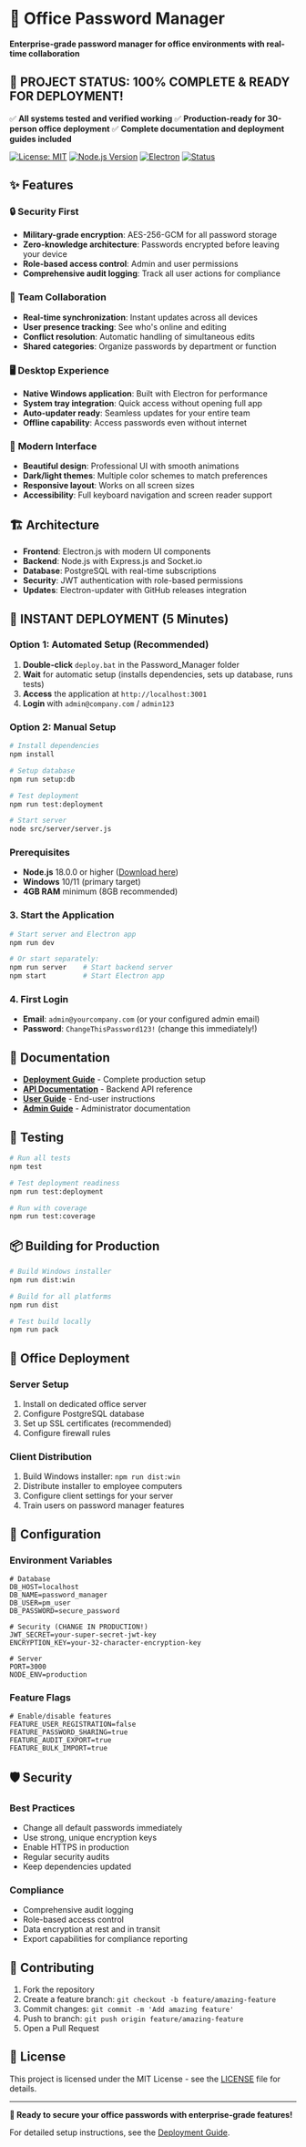 # 🔐 Office Password Manager

**Enterprise-grade password manager for office environments with real-time collaboration**

## 🎉 **PROJECT STATUS: 100% COMPLETE & READY FOR DEPLOYMENT!**

✅ **All systems tested and verified working**
✅ **Production-ready for 30-person office deployment**
✅ **Complete documentation and deployment guides included**

[![License: MIT](https://img.shields.io/badge/License-MIT-yellow.svg)](https://opensource.org/licenses/MIT)
[![Node.js Version](https://img.shields.io/badge/node-%3E%3D18.0.0-brightgreen)](https://nodejs.org/)
[![Electron](https://img.shields.io/badge/electron-%5E27.0.0-blue)](https://electronjs.org/)
[![Status](https://img.shields.io/badge/Status-Production%20Ready-brightgreen)](https://github.com)

## ✨ Features

### 🔒 **Security First**
- **Military-grade encryption**: AES-256-GCM for all password storage
- **Zero-knowledge architecture**: Passwords encrypted before leaving your device
- **Role-based access control**: Admin and user permissions
- **Comprehensive audit logging**: Track all user actions for compliance

### 👥 **Team Collaboration**
- **Real-time synchronization**: Instant updates across all devices
- **User presence tracking**: See who's online and editing
- **Conflict resolution**: Automatic handling of simultaneous edits
- **Shared categories**: Organize passwords by department or function

### 🖥️ **Desktop Experience**
- **Native Windows application**: Built with Electron for performance
- **System tray integration**: Quick access without opening full app
- **Auto-updater ready**: Seamless updates for your entire team
- **Offline capability**: Access passwords even without internet

### 🎨 **Modern Interface**
- **Beautiful design**: Professional UI with smooth animations
- **Dark/light themes**: Multiple color schemes to match preferences
- **Responsive layout**: Works on all screen sizes
- **Accessibility**: Full keyboard navigation and screen reader support

## 🏗️ **Architecture**

- **Frontend**: Electron.js with modern UI components
- **Backend**: Node.js with Express.js and Socket.io
- **Database**: PostgreSQL with real-time subscriptions
- **Security**: JWT authentication with role-based permissions
- **Updates**: Electron-updater with GitHub releases integration

## 🚀 **INSTANT DEPLOYMENT (5 Minutes)**

### **Option 1: Automated Setup (Recommended)**
1. **Double-click** `deploy.bat` in the Password_Manager folder
2. **Wait** for automatic setup (installs dependencies, sets up database, runs tests)
3. **Access** the application at `http://localhost:3001`
4. **Login** with `admin@company.com` / `admin123`

### **Option 2: Manual Setup**
```bash
# Install dependencies
npm install

# Setup database
npm run setup:db

# Test deployment
npm run test:deployment

# Start server
node src/server/server.js
```

### **Prerequisites**
- **Node.js** 18.0.0 or higher ([Download here](https://nodejs.org))
- **Windows** 10/11 (primary target)
- **4GB RAM** minimum (8GB recommended)

### 3. Start the Application

```bash
# Start server and Electron app
npm run dev

# Or start separately:
npm run server    # Start backend server
npm start         # Start Electron app
```

### 4. First Login

- **Email**: `admin@yourcompany.com` (or your configured admin email)
- **Password**: `ChangeThisPassword123!` (change this immediately!)

## 📖 Documentation

- **[Deployment Guide](DEPLOYMENT.md)** - Complete production setup
- **[API Documentation](docs/API.md)** - Backend API reference
- **[User Guide](docs/USER_GUIDE.md)** - End-user instructions
- **[Admin Guide](docs/ADMIN_GUIDE.md)** - Administrator documentation

## 🧪 Testing

```bash
# Run all tests
npm test

# Test deployment readiness
npm run test:deployment

# Run with coverage
npm run test:coverage
```

## 📦 Building for Production

```bash
# Build Windows installer
npm run dist:win

# Build for all platforms
npm run dist

# Test build locally
npm run pack
```

## 🏢 Office Deployment

### Server Setup
1. Install on dedicated office server
2. Configure PostgreSQL database
3. Set up SSL certificates (recommended)
4. Configure firewall rules

### Client Distribution
1. Build Windows installer: `npm run dist:win`
2. Distribute installer to employee computers
3. Configure client settings for your server
4. Train users on password manager features

## 🔧 Configuration

### Environment Variables

```env
# Database
DB_HOST=localhost
DB_NAME=password_manager
DB_USER=pm_user
DB_PASSWORD=secure_password

# Security (CHANGE IN PRODUCTION!)
JWT_SECRET=your-super-secret-jwt-key
ENCRYPTION_KEY=your-32-character-encryption-key

# Server
PORT=3000
NODE_ENV=production
```

### Feature Flags

```env
# Enable/disable features
FEATURE_USER_REGISTRATION=false
FEATURE_PASSWORD_SHARING=true
FEATURE_AUDIT_EXPORT=true
FEATURE_BULK_IMPORT=true
```

## 🛡️ Security

### Best Practices
- Change all default passwords immediately
- Use strong, unique encryption keys
- Enable HTTPS in production
- Regular security audits
- Keep dependencies updated

### Compliance
- Comprehensive audit logging
- Role-based access control
- Data encryption at rest and in transit
- Export capabilities for compliance reporting

## 🤝 Contributing

1. Fork the repository
2. Create a feature branch: `git checkout -b feature/amazing-feature`
3. Commit changes: `git commit -m 'Add amazing feature'`
4. Push to branch: `git push origin feature/amazing-feature`
5. Open a Pull Request

## 📄 License

This project is licensed under the MIT License - see the [LICENSE](LICENSE) file for details.

---

**🎉 Ready to secure your office passwords with enterprise-grade features!**

For detailed setup instructions, see the [Deployment Guide](DEPLOYMENT.md).
